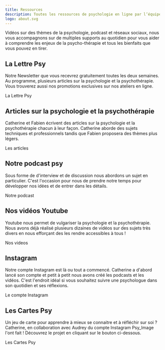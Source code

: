 ```yaml
---
title: Ressources
description: Toutes les ressources de psychologie en ligne par l’équipe de Catherine la Psy
logo: about.svg
---
```


Vidéos sur des thèmes de la psychologie, podcast et réseaux sociaux,
nous vous accompagnons sur de multiples supports au quotidien pour
vous aider à comprendre les enjeux de la psycho-thérapie et tous les
bienfaits que vous pouvez en tirer.

## La Lettre Psy

Notre Newsletter que vous recevrez gratuitement toutes les deux semaines. Au programme, plusieurs articles sur la psychologie et la psychothérapie. Vous trouverez aussi nos promotions exclusives sur nos ateliers en ligne.

<Link-Btn to="emails-prives">La Lettre Psy</Link-BTN>

## Articles sur la psychologie et la psychothérapie

Catherine et Fabien écrivent des articles sur la psychologie et la psychothérapie chacun à leur façon. Catherine aborde des sujets techniques et professionnels tandis que Fabien proposera des thèmes plus légers.

<Link-Btn to="posts">Les articles</Link-BTN>

## Notre podcast psy

Sous forme de d'interview et de discussion nous abordons un sujet en particulier. C'est l'occasion pour nous de prendre notre temps pour développer nos idées et de entrer dans les détails.

<Link-Btn to="podcast">Notre podcast</Link-BTN>

## Nos vidéos Youtube

Youtube nous permet de vulgariser la psychologie et la psychothérapie. Nous avons déjà réalisé plusieurs dizaines de vidéos sur des sujets très divers en nous efforçant des les rendre accessibles à tous !

<Link-Btn to="videos">Nos videos</Link-BTN>

## Instagram

Notre compte Instagram est là ou tout a commencé. Catherine a d'abord lancé son compte et petit à petit nous avons créé les podcasts et les vidéos. C'est l'endroit idéal si vous souhaitez suivre une psychologue dans son quotidien et ses réflexions.

<Link-Btn url="https://www.instagram.com/catherine_la_psy/">Le compte Instagram</Link-BTN>

## Les Cartes Psy

Un jeu de carte pour apprendre à mieux se connaitre et à réfléchir sur soi ? Catherine, en collaboration avec Audrey du compte Instagram Psy_Image l'ont fait ! Découvrez le projet en cliquant sur le bouton ci-dessous.

<Link-Btn to="latelierpsy">Les Cartes Psy</Link-BTN>
